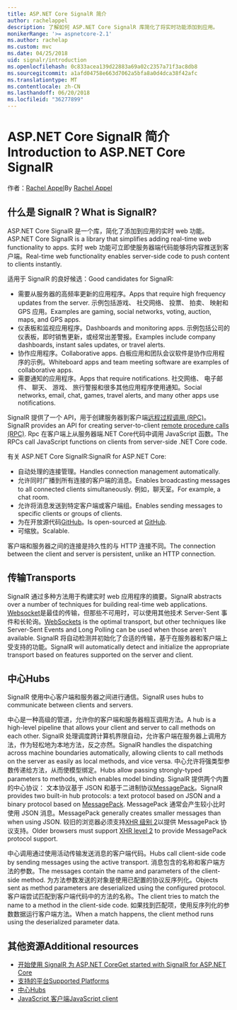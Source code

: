 ```yaml
---
title: ASP.NET Core SignalR 简介
author: rachelappel
description: 了解如何 ASP.NET Core SignalR 库简化了将实时功能添加到应用。
monikerRange: '>= aspnetcore-2.1'
ms.author: rachelap
ms.custom: mvc
ms.date: 04/25/2018
uid: signalr/introduction
ms.openlocfilehash: 0c833acea139d22883a69a02c2357a71f3ac8db8
ms.sourcegitcommit: a1afd04758e663d7062a5bfa8a0d4dca38f42afc
ms.translationtype: MT
ms.contentlocale: zh-CN
ms.lasthandoff: 06/20/2018
ms.locfileid: "36277899"
---
```

# <a name="introduction-to-aspnet-core-signalr"></a><span data-ttu-id="0a021-103">ASP.NET Core SignalR 简介</span><span class="sxs-lookup"><span data-stu-id="0a021-103">Introduction to ASP.NET Core SignalR</span></span>

<span data-ttu-id="0a021-104">作者：[Rachel Appel](https://twitter.com/rachelappel)</span><span class="sxs-lookup"><span data-stu-id="0a021-104">By [Rachel Appel](https://twitter.com/rachelappel)</span></span>

## <a name="what-is-signalr"></a><span data-ttu-id="0a021-105">什么是 SignalR？</span><span class="sxs-lookup"><span data-stu-id="0a021-105">What is SignalR?</span></span>

<span data-ttu-id="0a021-106">ASP.NET Core SignalR 是一个库，简化了添加到应用的实时 web 功能。</span><span class="sxs-lookup"><span data-stu-id="0a021-106">ASP.NET Core SignalR is a library that simplifies adding real-time web functionality to apps.</span></span> <span data-ttu-id="0a021-107">实时 web 功能可立即使服务器端代码能够将内容推送到客户端。</span><span class="sxs-lookup"><span data-stu-id="0a021-107">Real-time web functionality enables server-side code to push content to clients instantly.</span></span>

<span data-ttu-id="0a021-108">适用于 SignalR 的良好候选：</span><span class="sxs-lookup"><span data-stu-id="0a021-108">Good candidates for SignalR:</span></span>

* <span data-ttu-id="0a021-109">需要从服务器的高频率更新的应用程序。</span><span class="sxs-lookup"><span data-stu-id="0a021-109">Apps that require high frequency updates from the server.</span></span> <span data-ttu-id="0a021-110">示例包括游戏、 社交网络、 投票、 拍卖、 映射和 GPS 应用。</span><span class="sxs-lookup"><span data-stu-id="0a021-110">Examples are gaming, social networks, voting, auction, maps, and GPS apps.</span></span>
* <span data-ttu-id="0a021-111">仪表板和监视应用程序。</span><span class="sxs-lookup"><span data-stu-id="0a021-111">Dashboards and monitoring apps.</span></span> <span data-ttu-id="0a021-112">示例包括公司的仪表板，即时销售更新，或经常出差警报。</span><span class="sxs-lookup"><span data-stu-id="0a021-112">Examples include company dashboards, instant sales updates, or travel alerts.</span></span>
* <span data-ttu-id="0a021-113">协作应用程序。</span><span class="sxs-lookup"><span data-stu-id="0a021-113">Collaborative apps.</span></span> <span data-ttu-id="0a021-114">白板应用和团队会议软件是协作应用程序的示例。</span><span class="sxs-lookup"><span data-stu-id="0a021-114">Whiteboard apps and team meeting software are examples of collaborative apps.</span></span>
* <span data-ttu-id="0a021-115">需要通知的应用程序。</span><span class="sxs-lookup"><span data-stu-id="0a021-115">Apps that require notifications.</span></span> <span data-ttu-id="0a021-116">社交网络、 电子邮件、 聊天、 游戏、 旅行警报和很多其他应用程序使用通知。</span><span class="sxs-lookup"><span data-stu-id="0a021-116">Social networks, email, chat, games, travel alerts, and many other apps use notifications.</span></span>

<span data-ttu-id="0a021-117">SignalR 提供了一个 API，用于创建服务器到客户端[远程过程调用 (RPC)](https://wikipedia.org/wiki/Remote_procedure_call)。</span><span class="sxs-lookup"><span data-stu-id="0a021-117">SignalR provides an API for creating server-to-client [remote procedure calls (RPC)](https://wikipedia.org/wiki/Remote_procedure_call).</span></span> <span data-ttu-id="0a021-118">Rpc 在客户端上从服务器端.NET Core代码中调用 JavaScript 函数。</span><span class="sxs-lookup"><span data-stu-id="0a021-118">The RPCs call JavaScript functions on clients from server-side .NET Core code.</span></span>

<span data-ttu-id="0a021-119">有关 ASP.NET Core SignalR:</span><span class="sxs-lookup"><span data-stu-id="0a021-119">SignalR for ASP.NET Core:</span></span>

* <span data-ttu-id="0a021-120">自动处理的连接管理。</span><span class="sxs-lookup"><span data-stu-id="0a021-120">Handles connection management automatically.</span></span>
* <span data-ttu-id="0a021-121">允许同时广播到所有连接的客户端的消息。</span><span class="sxs-lookup"><span data-stu-id="0a021-121">Enables broadcasting messages to all connected clients simultaneously.</span></span> <span data-ttu-id="0a021-122">例如，聊天室。</span><span class="sxs-lookup"><span data-stu-id="0a021-122">For example, a chat room.</span></span>
* <span data-ttu-id="0a021-123">允许将消息发送到特定客户端或客户端组。</span><span class="sxs-lookup"><span data-stu-id="0a021-123">Enables sending messages to specific clients or groups of clients.</span></span>
* <span data-ttu-id="0a021-124">为在开放源代码[GitHub](https://github.com/aspnet/signalr)。</span><span class="sxs-lookup"><span data-stu-id="0a021-124">Is open-sourced at [GitHub](https://github.com/aspnet/signalr).</span></span>
* <span data-ttu-id="0a021-125">可缩放。</span><span class="sxs-lookup"><span data-stu-id="0a021-125">Scalable.</span></span>

<span data-ttu-id="0a021-126">客户端和服务器之间的连接是持久性的与 HTTP 连接不同。</span><span class="sxs-lookup"><span data-stu-id="0a021-126">The connection between the client and server is persistent, unlike an HTTP connection.</span></span>

## <a name="transports"></a><span data-ttu-id="0a021-127">传输</span><span class="sxs-lookup"><span data-stu-id="0a021-127">Transports</span></span>

<span data-ttu-id="0a021-128">SignalR 通过多种方法用于构建实时 web 应用程序的摘要。</span><span class="sxs-lookup"><span data-stu-id="0a021-128">SignalR abstracts over a number of techniques for building real-time web applications.</span></span> <span data-ttu-id="0a021-129">[Websocket](https://tools.ietf.org/html/rfc7118)是最佳的传输，但那些不可用时，可以使用其他技术 Server-Sent 事件和长轮询。</span><span class="sxs-lookup"><span data-stu-id="0a021-129">[WebSockets](https://tools.ietf.org/html/rfc7118) is the optimal transport, but other techniques like Server-Sent Events and Long Polling can be used when those aren't available.</span></span> <span data-ttu-id="0a021-130">SignalR 将自动检测并初始化了合适的传输，基于在服务器和客户端上受支持的功能。</span><span class="sxs-lookup"><span data-stu-id="0a021-130">SignalR will automatically detect and initialize the appropriate transport based on features supported on the server and client.</span></span>

## <a name="hubs"></a><span data-ttu-id="0a021-131">中心</span><span class="sxs-lookup"><span data-stu-id="0a021-131">Hubs</span></span>

<span data-ttu-id="0a021-132">SignalR 使用中心客户端和服务器之间进行通信。</span><span class="sxs-lookup"><span data-stu-id="0a021-132">SignalR uses hubs to communicate between clients and servers.</span></span>

<span data-ttu-id="0a021-133">中心是一种高级的管道，允许你的客户端和服务器相互调用方法。</span><span class="sxs-lookup"><span data-stu-id="0a021-133">A hub is a high-level pipeline that allows your client and server to call methods on each other.</span></span> <span data-ttu-id="0a021-134">SignalR 处理调度跨计算机界限自动，允许客户端在服务器上调用方法，作为轻松地为本地方法，反之亦然。</span><span class="sxs-lookup"><span data-stu-id="0a021-134">SignalR handles the dispatching across machine boundaries automatically, allowing clients to call methods on the server as easily as local methods, and vice versa.</span></span> <span data-ttu-id="0a021-135">中心允许将强类型参数传递给方法，从而使模型绑定。</span><span class="sxs-lookup"><span data-stu-id="0a021-135">Hubs allow passing strongly-typed parameters to methods, which enables model binding.</span></span> <span data-ttu-id="0a021-136">SignalR 提供两个内置的中心协议： 文本协议基于 JSON 和基于二进制协议[MessagePack](https://msgpack.org/)。</span><span class="sxs-lookup"><span data-stu-id="0a021-136">SignalR provides two built-in hub protocols: a text protocol based on JSON and a binary protocol based on [MessagePack](https://msgpack.org/).</span></span>  <span data-ttu-id="0a021-137">MessagePack 通常会产生较小比时使用 JSON 消息。</span><span class="sxs-lookup"><span data-stu-id="0a021-137">MessagePack generally creates smaller messages than when using JSON.</span></span> <span data-ttu-id="0a021-138">较旧的浏览器必须支持[XHR 级别 2](https://caniuse.com/#feat=xhr2)以提供 MessagePack 协议支持。</span><span class="sxs-lookup"><span data-stu-id="0a021-138">Older browsers must support [XHR level 2](https://caniuse.com/#feat=xhr2) to provide MessagePack protocol support.</span></span>

<span data-ttu-id="0a021-139">中心调用通过使用活动传输发送消息的客户端代码。</span><span class="sxs-lookup"><span data-stu-id="0a021-139">Hubs call client-side code by sending messages using the active transport.</span></span> <span data-ttu-id="0a021-140">消息包含的名称和客户端方法的参数。</span><span class="sxs-lookup"><span data-stu-id="0a021-140">The messages contain the name and parameters of the client-side method.</span></span> <span data-ttu-id="0a021-141">为方法参数发送的对象是使用已配置的协议反序列化。</span><span class="sxs-lookup"><span data-stu-id="0a021-141">Objects sent as method parameters are deserialized using the configured protocol.</span></span> <span data-ttu-id="0a021-142">客户端尝试匹配到客户端代码中的方法的名称。</span><span class="sxs-lookup"><span data-stu-id="0a021-142">The client tries to match the name to a method in the client-side code.</span></span> <span data-ttu-id="0a021-143">如果找到匹配项，使用反序列化的参数数据运行客户端方法。</span><span class="sxs-lookup"><span data-stu-id="0a021-143">When a match happens, the client method runs using the deserialized parameter data.</span></span>

## <a name="additional-resources"></a><span data-ttu-id="0a021-144">其他资源</span><span class="sxs-lookup"><span data-stu-id="0a021-144">Additional resources</span></span>

* [<span data-ttu-id="0a021-145">开始使用 SignalR 为 ASP.NET Core</span><span class="sxs-lookup"><span data-stu-id="0a021-145">Get started with SignalR for ASP.NET Core</span></span>](xref:tutorials/signalr)
* [<span data-ttu-id="0a021-146">支持的平台</span><span class="sxs-lookup"><span data-stu-id="0a021-146">Supported Platforms</span></span>](xref:signalr/supported-platforms)
* [<span data-ttu-id="0a021-147">中心</span><span class="sxs-lookup"><span data-stu-id="0a021-147">Hubs</span></span>](xref:signalr/hubs)
* [<span data-ttu-id="0a021-148">JavaScript 客户端</span><span class="sxs-lookup"><span data-stu-id="0a021-148">JavaScript client</span></span>](xref:signalr/javascript-client)
